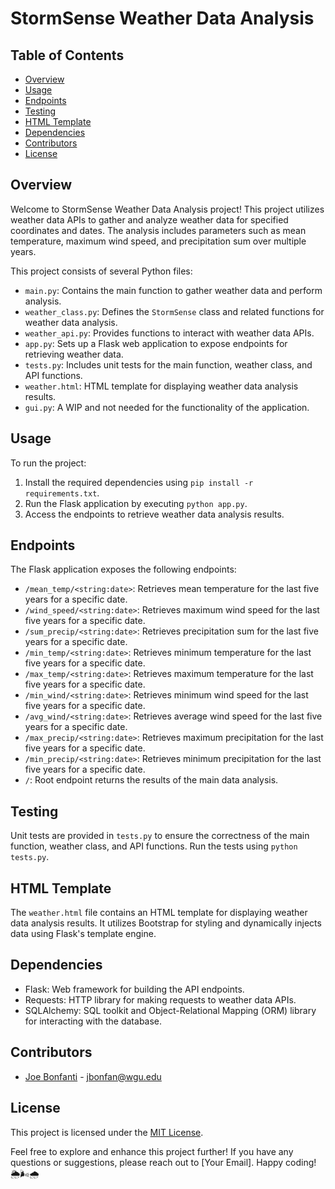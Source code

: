 # StormSense Weather Data Analysis

## Table of Contents

- [Overview](#overview)
- [Usage](#usage)
- [Endpoints](#endpoints)
- [Testing](#testing)
- [HTML Template](#html-template)
- [Dependencies](#dependencies)
- [Contributors](#contributors)
- [License](#license)

## Overview

Welcome to StormSense Weather Data Analysis project! This project utilizes weather data APIs to gather and analyze weather data for specified coordinates and dates. The analysis includes parameters such as mean temperature, maximum wind speed, and precipitation sum over multiple years.

This project consists of several Python files:

- `main.py`: Contains the main function to gather weather data and perform analysis.
- `weather_class.py`: Defines the `StormSense` class and related functions for weather data analysis.
- `weather_api.py`: Provides functions to interact with weather data APIs.
- `app.py`: Sets up a Flask web application to expose endpoints for retrieving weather data.
- `tests.py`: Includes unit tests for the main function, weather class, and API functions.
- `weather.html`: HTML template for displaying weather data analysis results.
- `gui.py`: A WIP and not needed for the functionality of the application.

## Usage

To run the project:

1. Install the required dependencies using `pip install -r requirements.txt`.
2. Run the Flask application by executing `python app.py`.
3. Access the endpoints to retrieve weather data analysis results.

## Endpoints

The Flask application exposes the following endpoints:

- `/mean_temp/<string:date>`: Retrieves mean temperature for the last five years for a specific date.
- `/wind_speed/<string:date>`: Retrieves maximum wind speed for the last five years for a specific date.
- `/sum_precip/<string:date>`: Retrieves precipitation sum for the last five years for a specific date.
- `/min_temp/<string:date>`: Retrieves minimum temperature for the last five years for a specific date.
- `/max_temp/<string:date>`: Retrieves maximum temperature for the last five years for a specific date.
- `/min_wind/<string:date>`: Retrieves minimum wind speed for the last five years for a specific date.
- `/avg_wind/<string:date>`: Retrieves average wind speed for the last five years for a specific date.
- `/max_precip/<string:date>`: Retrieves maximum precipitation for the last five years for a specific date.
- `/min_precip/<string:date>`: Retrieves minimum precipitation for the last five years for a specific date.
- `/`: Root endpoint returns the results of the main data analysis.

## Testing

Unit tests are provided in `tests.py` to ensure the correctness of the main function, weather class, and API functions. Run the tests using `python tests.py`.

## HTML Template

The `weather.html` file contains an HTML template for displaying weather data analysis results. It utilizes Bootstrap for styling and dynamically injects data using Flask's template engine.

## Dependencies

- Flask: Web framework for building the API endpoints.
- Requests: HTTP library for making requests to weather data APIs.
- SQLAlchemy: SQL toolkit and Object-Relational Mapping (ORM) library for interacting with the database.

## Contributors

- [Joe Bonfanti](https://github.com/IAmJuniorB) - jbonfan@wgu.edu

## License

This project is licensed under the [MIT License](LICENSE).

Feel free to explore and enhance this project further! If you have any questions or suggestions, please reach out to [Your Email]. Happy coding! 🌦️🌬️🌧️

